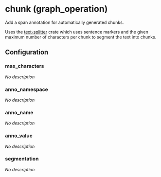 # chunk (graph_operation)

Add a span annotation for automatically generated chunks.

Uses the [text-splitter](https://crates.io/crates/text-splitter) crate which
uses sentence markers and the given maximum number of characters per chunk
to segment the text into chunks.

## Configuration

###  max_characters

*No description*

###  anno_namespace

*No description*

###  anno_name

*No description*

###  anno_value

*No description*

###  segmentation

*No description*

